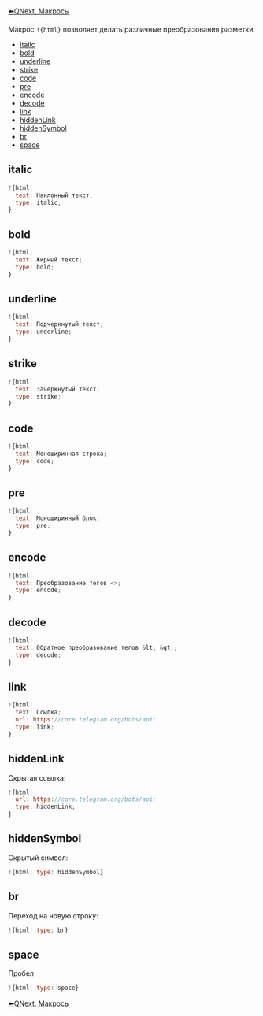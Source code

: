 
[⬅️QNext. Макросы](/docs-test/macros)



Макрос `!{html}` позволяет делать различные преобразования разметки.
* [italic](#italic)
* [bold](#bold)
* [underline](#underline)
* [strike](#strike)
* [code](#code)
* [pre](#pre)
* [encode](#encode)
* [decode](#decode)
* [link](#link)
* [hiddenLink](#hiddenlink)
* [hiddenSymbol](#hiddensymbol)
* [br](#br)
* [space](#space)
## italic
```js 
!{html|
  text: Наклонный текст;
  type: italic;
}
```
## bold
```js 
!{html|
  text: Жирный текст;
  type: bold;
}
```
## underline
```js 
!{html|
  text: Подчеркнутый текст;
  type: underline;
}
```
## strike
```js 
!{html|
  text: Зачеркнутый текст;
  type: strike;
}
```
## code
```js 
!{html|
  text: Моноширинная строка;
  type: code;
}
```
## pre
```js 
!{html|
  text: Моноширинный блок;
  type: pre;
}
```
## encode
```js 
!{html|
  text: Преобразование тегов <>;
  type: encode;
}
```
## decode
```js 
!{html|
  text: Обратное преобразование тегов &lt; &gt;;
  type: decode;
}
```
## link
```js 
!{html|
  text: Ссылка;
  url: https://core.telegram.org/bots/api;
  type: link;
}
```
## hiddenLink

Скрытая ссылка:
```js 
!{html|
  url: https://core.telegram.org/bots/api;
  type: hiddenLink;
}
```
## hiddenSymbol

Скрытый символ:
```js 
!{html| type: hiddenSymbol}
```
## br

Переход на новую строку:
```js 
!{html| type: br}
```
## space

Пробел
```js 
!{html| type: space}
```



[⬅️QNext. Макросы](/docs-test/macros)













  

